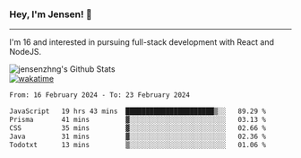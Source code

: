 ### Hey, I'm Jensen! 👋

---

I'm 16 and interested in pursuing full-stack development with React and NodeJS.

![jensenzhng's Github Stats](https://github-readme-stats.vercel.app/api?username=jensenzhng&theme=dark&show_icons=true&count_private=true)
<br />
[![wakatime](https://wakatime.com/badge/user/cbfc263d-3611-4e36-8278-8fad45fe3f62.svg)](https://wakatime.com/@cbfc263d-3611-4e36-8278-8fad45fe3f62)

<!--START_SECTION:waka-->

```txt
From: 16 February 2024 - To: 23 February 2024

JavaScript   19 hrs 43 mins  ██████████████████████▒░░   89.29 %
Prisma       41 mins         ▓░░░░░░░░░░░░░░░░░░░░░░░░   03.13 %
CSS          35 mins         ▓░░░░░░░░░░░░░░░░░░░░░░░░   02.66 %
Java         31 mins         ▓░░░░░░░░░░░░░░░░░░░░░░░░   02.36 %
Todotxt      13 mins         ▒░░░░░░░░░░░░░░░░░░░░░░░░   01.06 %
```

<!--END_SECTION:waka-->
